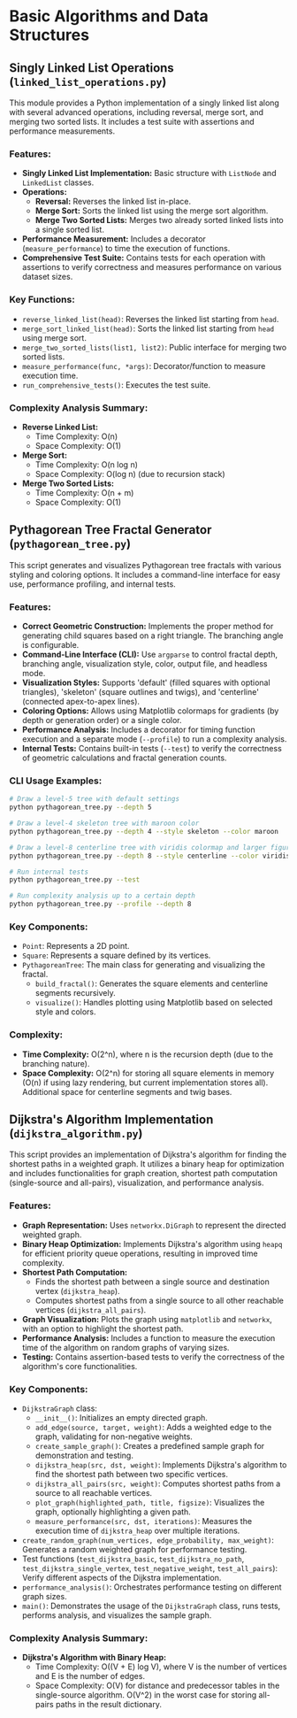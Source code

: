 # Basic Algorithms and Data Structures

## Singly Linked List Operations (`linked_list_operations.py`)

This module provides a Python implementation of a singly linked list along with several advanced operations, including reversal, merge sort, and merging two sorted lists. It includes a test suite with assertions and performance measurements.

### Features:

*   **Singly Linked List Implementation:** Basic structure with `ListNode` and `LinkedList` classes.
*   **Operations:**
    *   **Reversal:** Reverses the linked list in-place.
    *   **Merge Sort:** Sorts the linked list using the merge sort algorithm.
    *   **Merge Two Sorted Lists:** Merges two already sorted linked lists into a single sorted list.
*   **Performance Measurement:** Includes a decorator (`measure_performance`) to time the execution of functions.
*   **Comprehensive Test Suite:** Contains tests for each operation with assertions to verify correctness and measures performance on various dataset sizes.

### Key Functions:

*   `reverse_linked_list(head)`: Reverses the linked list starting from `head`.
*   `merge_sort_linked_list(head)`: Sorts the linked list starting from `head` using merge sort.
*   `merge_two_sorted_lists(list1, list2)`: Public interface for merging two sorted lists.
*   `measure_performance(func, *args)`: Decorator/function to measure execution time.
*   `run_comprehensive_tests()`: Executes the test suite.

### Complexity Analysis Summary:

*   **Reverse Linked List:**
    *   Time Complexity: O(n)
    *   Space Complexity: O(1)
*   **Merge Sort:**
    *   Time Complexity: O(n log n)
    *   Space Complexity: O(log n) (due to recursion stack)
*   **Merge Two Sorted Lists:**
    *   Time Complexity: O(n + m)
    *   Space Complexity: O(1)

## Pythagorean Tree Fractal Generator (`pythagorean_tree.py`)

This script generates and visualizes Pythagorean tree fractals with various styling and coloring options. It includes a command-line interface for easy use, performance profiling, and internal tests.

### Features:

*   **Correct Geometric Construction:** Implements the proper method for generating child squares based on a right triangle. The branching angle is configurable.
*   **Command-Line Interface (CLI):** Use `argparse` to control fractal depth, branching angle, visualization style, color, output file, and headless mode.
*   **Visualization Styles:** Supports 'default' (filled squares with optional triangles), 'skeleton' (square outlines and twigs), and 'centerline' (connected apex-to-apex lines).
*   **Coloring Options:** Allows using Matplotlib colormaps for gradients (by depth or generation order) or a single color.
*   **Performance Analysis:** Includes a decorator for timing function execution and a separate mode (`--profile`) to run a complexity analysis.
*   **Internal Tests:** Contains built-in tests (`--test`) to verify the correctness of geometric calculations and fractal generation counts.

### CLI Usage Examples:

```bash
# Draw a level-5 tree with default settings
python pythagorean_tree.py --depth 5

# Draw a level-4 skeleton tree with maroon color
python pythagorean_tree.py --depth 4 --style skeleton --color maroon

# Draw a level-8 centerline tree with viridis colormap and larger figure size
python pythagorean_tree.py --depth 8 --style centerline --color viridis --figure-size 12.0

# Run internal tests
python pythagorean_tree.py --test

# Run complexity analysis up to a certain depth
python pythagorean_tree.py --profile --depth 8
```

### Key Components:

*   `Point`: Represents a 2D point.
*   `Square`: Represents a square defined by its vertices.
*   `PythagoreanTree`: The main class for generating and visualizing the fractal.
    *   `build_fractal()`: Generates the square elements and centerline segments recursively.
    *   `visualize()`: Handles plotting using Matplotlib based on selected style and colors.

### Complexity:

*   **Time Complexity:** O(2^n), where n is the recursion depth (due to the branching nature).
*   **Space Complexity:** O(2^n) for storing all square elements in memory (O(n) if using lazy rendering, but current implementation stores all). Additional space for centerline segments and twig bases.

## Dijkstra's Algorithm Implementation (`dijkstra_algorithm.py`)

This script provides an implementation of Dijkstra's algorithm for finding the shortest paths in a weighted graph. It utilizes a binary heap for optimization and includes functionalities for graph creation, shortest path computation (single-source and all-pairs), visualization, and performance analysis.

### Features:

*   **Graph Representation:** Uses `networkx.DiGraph` to represent the directed weighted graph.
*   **Binary Heap Optimization:** Implements Dijkstra's algorithm using `heapq` for efficient priority queue operations, resulting in improved time complexity.
*   **Shortest Path Computation:**
    *   Finds the shortest path between a single source and destination vertex (`dijkstra_heap`).
    *   Computes shortest paths from a single source to all other reachable vertices (`dijkstra_all_pairs`).
*   **Graph Visualization:** Plots the graph using `matplotlib` and `networkx`, with an option to highlight the shortest path.
*   **Performance Analysis:** Includes a function to measure the execution time of the algorithm on random graphs of varying sizes.
*   **Testing:** Contains assertion-based tests to verify the correctness of the algorithm's core functionalities.

### Key Components:

*   `DijkstraGraph` class:
    *   `__init__()`: Initializes an empty directed graph.
    *   `add_edge(source, target, weight)`: Adds a weighted edge to the graph, validating for non-negative weights.
    *   `create_sample_graph()`: Creates a predefined sample graph for demonstration and testing.
    *   `dijkstra_heap(src, dst, weight)`: Implements Dijkstra's algorithm to find the shortest path between two specific vertices.
    *   `dijkstra_all_pairs(src, weight)`: Computes shortest paths from a source to all reachable vertices.
    *   `plot_graph(highlighted_path, title, figsize)`: Visualizes the graph, optionally highlighting a given path.
    *   `measure_performance(src, dst, iterations)`: Measures the execution time of `dijkstra_heap` over multiple iterations.
*   `create_random_graph(num_vertices, edge_probability, max_weight)`: Generates a random weighted graph for performance testing.
*   Test functions (`test_dijkstra_basic`, `test_dijkstra_no_path`, `test_dijkstra_single_vertex`, `test_negative_weight`, `test_all_pairs`): Verify different aspects of the Dijkstra implementation.
*   `performance_analysis()`: Orchestrates performance testing on different graph sizes.
*   `main()`: Demonstrates the usage of the `DijkstraGraph` class, runs tests, performs analysis, and visualizes the sample graph.

### Complexity Analysis Summary:

*   **Dijkstra's Algorithm with Binary Heap:**
    *   Time Complexity: O((V + E) log V), where V is the number of vertices and E is the number of edges.
    *   Space Complexity: O(V) for distance and predecessor tables in the single-source algorithm. O(V^2) in the worst case for storing all-pairs paths in the result dictionary.
